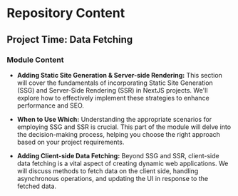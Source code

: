 # Repository Content

## Project Time: Data Fetching

### Module Content

- **Adding Static Site Generation & Server-side Rendering:** This section will cover the fundamentals of incorporating Static Site Generation (SSG) and Server-Side Rendering (SSR) in NextJS projects. We'll explore how to effectively implement these strategies to enhance performance and SEO.

- **When to Use Which:** Understanding the appropriate scenarios for employing SSG and SSR is crucial. This part of the module will delve into the decision-making process, helping you choose the right approach based on your project requirements.

- **Adding Client-side Data Fetching:** Beyond SSG and SSR, client-side data fetching is a vital aspect of creating dynamic web applications. We will discuss methods to fetch data on the client side, handling asynchronous operations, and updating the UI in response to the fetched data.